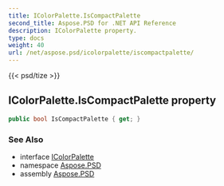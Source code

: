 ```yaml
---
title: IColorPalette.IsCompactPalette
second_title: Aspose.PSD for .NET API Reference
description: IColorPalette property. 
type: docs
weight: 40
url: /net/aspose.psd/icolorpalette/iscompactpalette/
---
```

{{< psd/tize >}}
## IColorPalette.IsCompactPalette property

```csharp
public bool IsCompactPalette { get; }
```

### See Also

* interface [IColorPalette](../)
* namespace [Aspose.PSD](../../icolorpalette/)
* assembly [Aspose.PSD](../../../)


